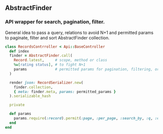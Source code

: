 ## AbstractFinder

### API wrapper for search, pagination, filter.

General idea to pass a query, relations to avoid N+1 and permitted params to paginate, filter and sort AbstractFinder collection.


``` ruby
class RecordsContrroller < Api::BaseController
  def index
  finder = AbstractFinder.call(
    Record.latest,     # scope, method or class
    %w[rating status], # to fight N+1
    params             # permitted params for pagination, filtering, ordering and search
  )

  render json: RecordSerializer.new(
    finder.collection,
    { meta: finder.meta, params: permitted_params }
  ).serializable_hash

  private

  def params
    params.require(:record).permit(:page, :per_page, :search_by, :q, :order_by)
  end
end
```

